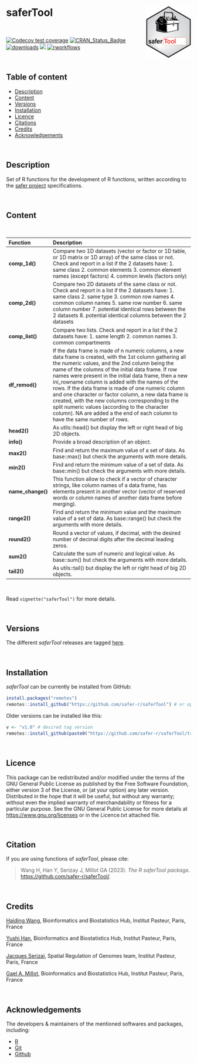 
# saferTool <a href="">[<img src="man/figures/saferTool.png" align="right" height="140" />](https://safer-r.github.io/saferTool)</a>

<br />

<!-- badges: start -->

[![Codecov test coverage](https://codecov.io/github/safer-r/saferTool/coverage.svg?branch=master)](https://app.codecov.io/github/safer-r/saferTool?branch=master)
[![CRAN_Status_Badge](https://www.r-pkg.org/badges/version/saferTool)](https://cran.r-project.org/package=saferTool)
[![downloads](https://cranlogs.r-pkg.org/badges/saferTool)](https://www.rdocumentation.org/trends)
[![](https://img.shields.io/badge/license-GPL3.0-green.svg)](https://opensource.org/licenses/MITgpl-3-0)
[![rworkflows](https://github.com/safer-r/saferTool/actions/workflows/rworkflows.yml/badge.svg)](https://github.com/safer-r/saferTool/actions/workflows/rworkflows.yml)
<!-- badges: end -->

<br />

## Table of content

   - [Description](#description)
   - [Content](#content)
   - [Versions](#versions)
   - [Installation](#installation)
   - [Licence](#licence)
   - [Citations](#citations)
   - [Credits](#credits)
   - [Acknowledgements](#acknowledgements)

<br />

## Description

Set of R functions for the development of R functions, written according to the [safer project](https://github.com/safer-r) specifications.

<br />

## Content
<br />

| Function | Description |
| :--- | :--- |
| **comp_1d()** | Compare two 1D datasets (vector or factor or 1D table, or 1D matrix or 1D array) of the same class or not. Check and report in a list if the 2 datasets have: 1. same class 2. common elements 3. common element names (except factors) 4. common levels (factors only) |
| **comp_2d()** | Compare two 2D datasets of the same class or not. Check and report in a list if the 2 datasets have: 1. same class 2. same type 3. common row names 4. common column names 5. same row number 6. same column number 7. potential identical rows between the 2 datasets 8. potential identical columns between the 2 datasets |
| **comp_list()** | Compare two lists. Check and report in a list if the 2 datasets have: 1. same length 2. common names 3. common compartments |
| **df_remod()** | If the data frame is made of n numeric columns, a new data frame is created, with the 1st column gathering all the numeric values, and the 2nd column being the name of the columns of the initial data frame. If row names were present in the initial data frame, then a new ini_rowname column is added with the names of the rows. If the data frame is made of one numeric column and one character or factor column, a new data frame is created, with the new columns corresponding to the split numeric values (according to the character column). NA are added a the end of each column to have the same number of rows. |
| **head2()** | As utils::head() but display the left or right head of big 2D objects. |
| **info()** | Provide a broad description of an object. |
| **max2()** | Find and return the maximum value of a set of data. As base::max() but check the arguments with more details. |
| **min2()** | Find and return the minimum value of a set of data. As base::min() but check the arguments with more details.|
| **name_change()** | This function allow to check if a vector of character strings, like column names of a data frame, has elements present in another vector (vector of reserved words or column names of another data frame before merging). |
| **range2()** | Find and return the minimum value and the maximum value of a set of data. As base::range() but check the arguments with more details. |
| **round2()** | Round a vector of values, if decimal, with the desired number of decimal digits after the decimal leading zeros. |
| **sum2()** | Calculate the sum of numeric and logical value. As base::sum() but check the arguments with more details. |
| **tail2()** | As utils::tail() but display the left or right head of big 2D objects. |

<br />

Read `vignette("saferTool")` for more details.

<br />

## Versions

The different *saferTool* releases are tagged [here](https://github.com/safer-r/saferTool/tags).

<br />

## Installation

*saferTool* can be currently be installed from GitHub:

```r
install.packages("remotes")
remotes::install_github("https://github.com/safer-r/saferTool") # or open R as admin and remotes::install_github("https://github.com/safer-r/saferTool", lib = "C:/Program Files/R/R-4.3.1/library")
```

Older versions can be installed like this:

```r
v <- "v1.0" # desired tag version
remotes::install_github(paste0("https://github.com/safer-r/saferTool/tree/", v))
```

<br />

## Licence

This package can be redistributed and/or modified under the terms of the GNU General Public License as published by the Free Software Foundation, either version 3 of the License, or (at your option) any later version.
Distributed in the hope that it will be useful, but without any warranty; without even the implied warranty of merchandability or fitness for a particular purpose.
See the GNU General Public License for more details at https://www.gnu.org/licenses or in the Licence.txt attached file.

<br />

## Citation

If you are using functions of *saferTool*, please cite: 

> Wang H, Han Y, Serizay J, Millot GA (2023). _The R saferTool package_.
> <https://github.com/safer-r/saferTool/>.

<br />

## Credits

[Haiding Wang](https://github.com/Tintin2710), Bioinformatics and Biostatistics Hub, Institut Pasteur, Paris, France

[Yushi Han](https://github.com/yushiHn/), Bioinformatics and Biostatistics Hub, Institut Pasteur, Paris, France

[Jacques Serizai](https://github.com/js2264), Spatial Regulation of Genomes team, Institut Pasteur, Paris, France

[Gael A. Millot](https://github.com/gael-millot), Bioinformatics and Biostatistics Hub, Institut Pasteur, Paris, France

<br />

## Acknowledgements

The developers & maintainers of the mentioned softwares and packages, including:

- [R](https://www.r-project.org/)
- [Git](https://git-scm.com/)
- [Github](https://github.com/)




